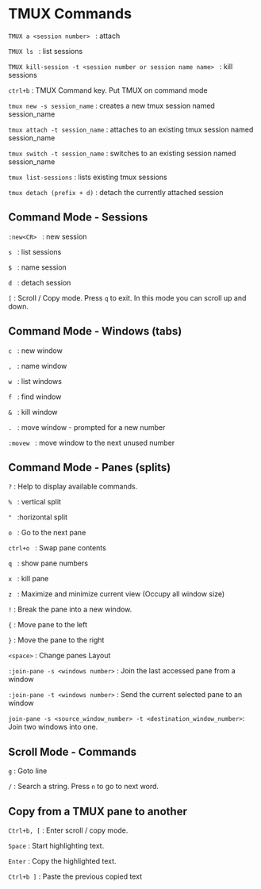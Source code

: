 # TMUX Commands #

`TMUX a <session number> ` : attach  

`TMUX ls ` : list sessions

`TMUX kill-session -t <session number or session name name> ` : kill sessions

`ctrl+b` : TMUX Command key. Put TMUX on command mode

`tmux new -s session_name` : creates a new tmux session named session_name

`tmux attach -t session_name` : attaches to an existing tmux session named session_name

`tmux switch -t session_name` : switches to an existing session named session_name

`tmux list-sessions` : lists existing tmux sessions

`tmux detach (prefix + d)` : detach the currently attached session

## Command Mode - Sessions ##

`:new<CR> ` : new session

`s ` : list sessions

`$ ` : name session

`d ` : detach session

`[` : Scroll / Copy mode. Press `q` to exit. In this mode you can scroll up and down.

## Command Mode - Windows (tabs) ##

`c ` : new window

`, ` : name window

`w ` : list windows

`f ` : find window

`& ` : kill window

`. ` : move window - prompted for a new number

`:movew ` : move window to the next unused number

## Command Mode - Panes (splits) ##

`?` : Help to display available commands.

`% ` : vertical split

`" ` :horizontal split

`o ` : Go to the next pane

`ctrl+o ` : Swap pane contents

`q ` : show pane numbers

`x ` : kill pane

`z ` : Maximize and minimize current view (Occupy all window size)

`!` : Break the pane into a new window.

`{` : Move pane to the left

`}` : Move the pane to the right

`<space>` : Change panes Layout

`:join-pane -s <windows number>` : Join the last accessed pane from a window

`:join-pane -t <windows number>` : Send the current selected pane to an window

`join-pane -s <source_window_number> -t <destination_window_number>`: Join two windows into one.

## Scroll Mode - Commands ##

`g` : Goto line

`/` : Search a string. Press `n` to go to next word.

## Copy from a TMUX pane to another ##


`Ctrl+b, [` : Enter scroll / copy mode.

`Space` : Start highlighting text.

`Enter` : Copy the highlighted text.

`Ctrl+b ]` : Paste the previous copied text

